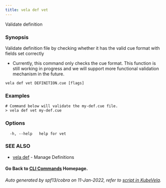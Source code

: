 ```yaml
---
title: vela def vet
---
```


Validate definition

### Synopsis

Validate definition file by checking whether it has the valid cue format with fields set correctly
* Currently, this command only checks the cue format. This function is still working in progress and we will support more functional validation mechanism in the future.

```
vela def vet DEFINITION.cue [flags]
```

### Examples

```
# Command below will validate the my-def.cue file.
> vela def vet my-def.cue
```

### Options

```
  -h, --help   help for vet
```

### SEE ALSO

* [vela def](vela_def)	 - Manage Definitions

#### Go Back to [CLI Commands](vela) Homepage.


###### Auto generated by spf13/cobra on 11-Jan-2022, refer to [script in KubeVela](https://github.com/oam-dev/kubevela/tree/master/hack/docgen).
